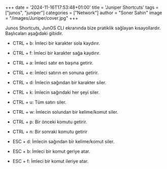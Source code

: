 +++
date = '2024-11-16T17:53:48+01:00'
title = 'Juniper Shortcuts'
tags = ["junos", "juniper"]
categories = ["Network"]
author = "Soner Sahin"
image = "/images/Juniper/cover.jpg"
+++

Junos Shortcuts, JunOS CLI ekranında bize pratiklik sağlayan kısayollardır. Başlıcaları aşağıdaki gibidir.

- CTRL + b:
İmleci bir karakter sola kaydırır.

- CTRL + f:
İmleci bir karakter sağa kaydırır.

- CTRL + a:
İmleci satır en başına getirir.

- CTRL + e:
İmleci satırın en sonuna getirir.

- CTRL + d:
İmlecin sağından bir karakter siler.

- CTRL + k:
İmlecin sağındaki her şeyi siler.

- CTRL + u:
Tüm satırı siler.

- CTRL + w:
İmlecin solundan bir kelime/komut siler.

- CTRL + p:
Bir önceki komutu getirir.

- CTRL + n:
Bir sonraki komutu getirir

- ESC + d:
İmlecin sağından bir kelime/komut siler.

- ESC + b:
İmleci bir komut geriye atar.

- ESC + f:
İmleci bir komut ileriye atar.


